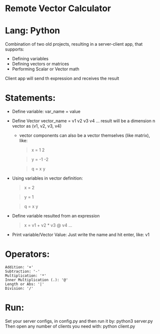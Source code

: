 # Remote Vector Calculator
# Lang: Python
Combination of two old projects, resulting in a server-client app, that supports:
* Defining variables
* Defining vectors or matrices
* Performing Scalar or Vector math

Client app will send th expression and receives the result

# Statements:
* Define variable:
    var_name = value
* Define Vector
    vector_name = v1 v2 v3 v4 ...
    result will be a dimension n vector as (v1, v2, v3, v4)

    * vector components can also be a vector themselves (like matrix), like:
        > x = 1 2

        > y = -1 -2
        
        > q = x y

* Using variables in vector definition:
    > x = 2

    > y = 1

    > q = x y

* Define variable resulted from an expression
    > x = v1 + v2 * v3 @ v4 ...

* Print variable/Vector Value:
    Just write the name and hit enter, like:
    v1
# Operators:
    Addition: '+'
    Subtraction: '-'
    Multiplication: '*'
    Inner Multiplication (.): '@'
    Length or Abs: '|'
    Division: '/'

# Run:
Set your server configs, in config.py and then run it by: python3 server.py
Then open any number of clients you need with: python client.py